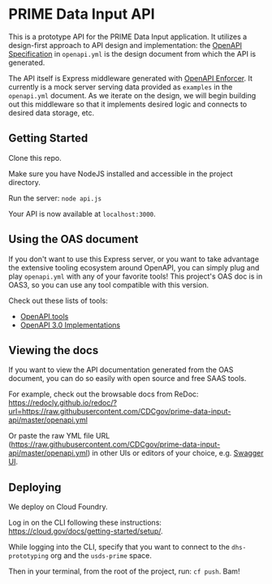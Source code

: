 # PRIME Data Input API

This is a prototype API for the PRIME Data Input application. It utilizes a design-first approach to API design and implementation: the [OpenAPI Specification](https://www.openapis.org/) in `openapi.yml` is the design document from which the API is generated. 

The API itself is Express middleware generated with [OpenAPI Enforcer](https://github.com/byu-oit/openapi-enforcer). It currently is a mock server serving data provided as `examples` in the `openapi.yml` document. As we iterate on the design, we will begin building out this middleware so that it implements desired logic and connects to desired data storage, etc.

## Getting Started

Clone this repo. 

Make sure you have NodeJS installed and accessible in the project directory.

Run the server: `node api.js`

Your API is now available at `localhost:3000`.

## Using the OAS document

If you don't want to use this Express server, or you want to take advantage the extensive tooling ecosystem around OpenAPI, you can simply plug and play `openapi.yml` with any of your favorite tools! This project's OAS doc is in OAS3, so you can use any tool compatible with this version.

Check out these lists of tools:

* [OpenAPI.tools](https://openapi.tools/)
* [OpenAPI 3.0 Implementations](https://github.com/OAI/OpenAPI-Specification/blob/master/IMPLEMENTATIONS.md)

## Viewing the docs

If you want to view the API documentation generated from the OAS document, you can do so easily with open source and free SAAS tools.

For example, check out the browsable docs from ReDoc: https://redocly.github.io/redoc/?url=https://raw.githubusercontent.com/CDCgov/prime-data-input-api/master/openapi.yml

Or paste the raw YML file URL (https://raw.githubusercontent.com/CDCgov/prime-data-input-api/master/openapi.yml) in other UIs or editors of your choice, e.g. [Swagger UI](https://petstore.swagger.io/).

## Deploying

We deploy on Cloud Foundry.

Log in on the CLI following these instructions: https://cloud.gov/docs/getting-started/setup/.

While logging into the CLI, specify that you want to connect to the `dhs-prototyping` org and the `usds-prime` space.

Then in your terminal, from the root of the project, run: `cf push`. Bam!
